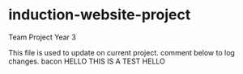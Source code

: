 # induction-website-project
Team Project Year 3

This file is used to update on current project.
comment below to log changes.
bacon
HELLO THIS IS A TEST
HELLO
